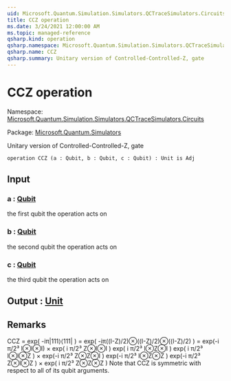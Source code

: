 ```yaml
---
uid: Microsoft.Quantum.Simulation.Simulators.QCTraceSimulators.Circuits.CCZ
title: CCZ operation
ms.date: 3/24/2021 12:00:00 AM
ms.topic: managed-reference
qsharp.kind: operation
qsharp.namespace: Microsoft.Quantum.Simulation.Simulators.QCTraceSimulators.Circuits
qsharp.name: CCZ
qsharp.summary: Unitary version of Controlled-Controlled-Z, gate
---
```


# CCZ operation

Namespace: [Microsoft.Quantum.Simulation.Simulators.QCTraceSimulators.Circuits](xref:Microsoft.Quantum.Simulation.Simulators.QCTraceSimulators.Circuits)

Package: [Microsoft.Quantum.Simulators](https://nuget.org/packages/Microsoft.Quantum.Simulators)


Unitary version of Controlled-Controlled-Z, gate

```qsharp
operation CCZ (a : Qubit, b : Qubit, c : Qubit) : Unit is Adj
```


## Input

### a : [Qubit](xref:microsoft.quantum.lang-ref.qubit)

the first qubit the operation acts on


### b : [Qubit](xref:microsoft.quantum.lang-ref.qubit)

the second qubit the operation acts on


### c : [Qubit](xref:microsoft.quantum.lang-ref.qubit)

the third qubit the operation acts on



## Output : [Unit](xref:microsoft.quantum.lang-ref.unit)



## Remarks

CCZ = exp( -iπ|111⟩⟨111| ) = exp( -iπ((I-Z)/2)⊗((I-Z)/2)⊗((I-Z)/2) )= exp(-i π/2³ I⊗I⊗I) ×exp( i π/2³ Z⊗I⊗I ) exp( i π/2³ I⊗Z⊗I ) exp( i π/2³ I⊗I⊗Z ) ×exp(-i π/2³ Z⊗Z⊗I ) exp(-i π/2³ I⊗Z⊗Z ) exp(-i π/2³ Z⊗I⊗Z ) ×exp( i π/2³ Z⊗Z⊗Z )Note that CCZ is symmetric with respect to all of its qubit arguments.